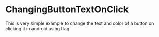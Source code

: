 # ChangingButtonTextOnClick
This is very simple example to change the text and color of a button on clicking it in android using flag 
